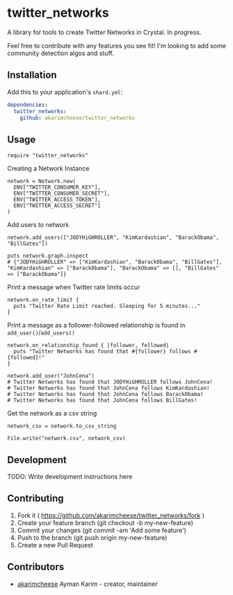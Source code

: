# twitter_networks

A library for tools to create Twitter Networks in Crystal. In progress. 

Feel free to contribute with any features you see fit! I'm looking to 
add some community detection algos and stuff.

## Installation

Add this to your application's `shard.yml`:

```yaml
dependencies:
  twitter_networks:
    github: akarimcheese/twitter_networks
```

## Usage

```crystal
require "twitter_networks"
```

Creating a Network Instance

```crystal
network = Network.new(
  ENV["TWITTER_CONSUMER_KEY"], 
  ENV["TWITTER_CONSUMER_SECRET"], 
  ENV["TWITTER_ACCESS_TOKEN"],
  ENV["TWITTER_ACCESS_SECRET"]
)
```

Add users to network

```crystal
network.add_users(["JODYHiGHROLLER", "KimKardashian", "BarackObama", "BillGates"])

puts network.graph.inspect
# {"JODYHiGHROLLER" => ["KimKardashian", "BarackObama", "BillGates"], "KimKardashian" => ["BarackObama"], "BarackObama" => [], "BillGates" => ["BarackObama"]}
```

Print a message when Twitter rate limits occur

```crystal
network.on_rate_limit {
  puts "Twitter Rate Limit reached. Sleeping for 5 minutes..."
}
```

Print a message as a follower-followed relationship is found in `add_user()`/`add_users()`

```crystal
network.on_relationship_found { |follower, followed|
  puts "Twitter Networks has found that #{follower} follows #{followed}!"
}

network.add_user("JohnCena")
# Twitter Networks has found that JODYHiGHROLLER follows JohnCena!
# Twitter Networks has found that JohnCena follows KimKardashian!
# Twitter Networks has found that JohnCena follows BarackObama!
# Twitter Networks has found that JohnCena follows BillGates!
```

Get the network as a csv string

```crystal
network_csv = network.to_csv_string

File.write("network.csv", network_csv)
```



## Development

TODO: Write development instructions here

## Contributing

1. Fork it ( https://github.com/akarimcheese/twitter_networks/fork )
2. Create your feature branch (git checkout -b my-new-feature)
3. Commit your changes (git commit -am 'Add some feature')
4. Push to the branch (git push origin my-new-feature)
5. Create a new Pull Request

## Contributors

- [akarimcheese](https://github.com/akarimcheese) Ayman Karim - creator, maintainer
